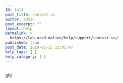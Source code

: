 ```yaml
---
ID: 1411
post_title: contact-us
author: admin
post_excerpt: ""
layout: help
permalink: >
  https://lab.urad.online/help/support/contact-us/
published: true
post_date: 2018-01-15 21:05:47
help_tags: [ ]
help_category: [ ]
---
```

<img class="alignnone size-medium wp-image-1610" src="http://multi.openlab.dev/wp-content/uploads/2018/01/bg17-300x200.jpg" alt="" />

ghj